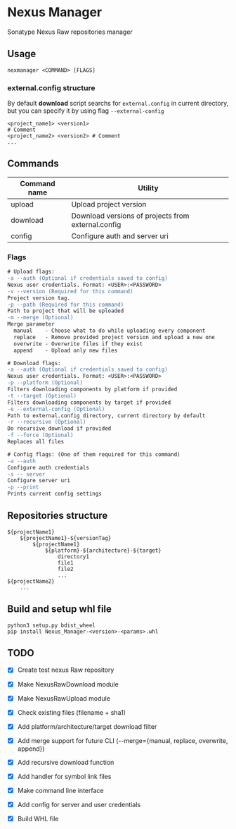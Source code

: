 # Nexus Manager
Sonatype Nexus Raw repositories manager
## Usage
```console
nexmanager <COMMAND> [FLAGS]
```
### external.config structure
By default **download** script searchs for `external.config` in current directory, but you can specify it by using flag `--external-config`
```
<project_name1> <version1>
# Comment
<project_name2> <version2> # Comment
...
```
## Commands
| Command name | Utility                                            |
|--------------|----------------------------------------------------|
| upload       | Upload project version                             |
| download     | Download versions of projects from external.config |
| config       | Configure auth and server uri                      |
### Flags
```diff
# Upload flags:
-a --auth (Optional if credentials saved to config)
Nexus user credentials. Format: <USER>:<PASSWORD>
-v --version (Required for this command)
Project version tag.
-p --path (Required for this command)
Path to project that will be uploaded
-m --merge (Optional)
Merge parameter
  manual    - Choose what to do while uploading every component
  replace   - Remove provided project version and upload a new one
  overwrite - Overwrite files if they exist
  append    - Upload only new files

# Download flags:
-a --auth (Optional if credentials saved to config)
Nexus user credentials. Format: <USER>:<PASSWORD>
-p --platform (Optional)
Filters downloading components by platform if provided
-t --target (Optional)
Filters downloading components by target if provided
-e --external-config (Optional)
Path to external.config directory, current directory by default
-r --recursive (Optional)
Do recursive download if provided
-f --force (Optional)
Replaces all files

# Config flags: (One of them required for this command)
-a --auth
Configure auth credentials
-s -- server
Configure server uri
-p --print
Prints current config settings
```
## Repositories structure
```console
${projectName1}
	${projectName1}-${versionTag}
		${projectName1}
			${platform}-${architecture}-${target}
				directory1
				file1
				file2
				...
${projectName2}
	...
```
## Build and setup whl file
```console
python3 setup.py bdist_wheel
pip install Nexus_Manager-<version>-<params>.whl
```
## TODO
- [x] Create test nexus Raw repository
- [x] Make NexusRawDownload module
- [x] Make NexusRawUpload module
- [x] Check existing files (filename + sha1)
- [x] Add platform/architecture/target download filter
- [x] Add merge support for future CLI (--merge={manual, replace, overwrite, append})
- [x] Add recursive download function
- [x] Add handler for symbol link files
- [x] Make command line interface
- [x] Add config for server and user credentials
- [x] Build WHL file

